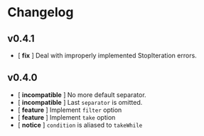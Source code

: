 # Changelog

## v0.4.1

* [ **fix** ] Deal with improperly implemented StopIteration errors.

## v0.4.0

* [ **incompatible** ] No more default separator.
* [ **incompatible** ] Last `separator` is omitted.
* [ **feature** ] Implement `filter` option
* [ **feature** ] Implement `take` option
* [ **notice** ] `condition` is aliased to `takeWhile`
